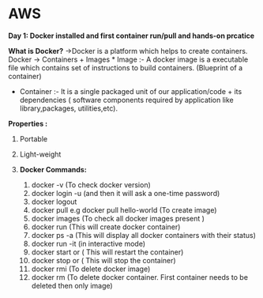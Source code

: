 # AWS
**Day 1: Docker installed and first container run/pull and hands-on prcatice**

**What is Docker?**
  ->Docker is a platform which helps to create containers.
    Docker -> Containers + Images
    * Image :- A docker image is a executable file which contains set of instructions to build containers. (Blueprint of a container)
   * Container :- It is a single packaged unit of our application/code + its dependencies ( software components required by application like library,packages, utilities,etc).
  
 **Properties :**
  1. Portable
  2. Light-weight

2. **Docker Commands:**
     1.  docker -v                    (To check docker version)
     2.  docker login -u <username>  (and then it will ask a one-time password)  
     3.  docker logout
     4.  docker pull <image-name>       e.g docker pull hello-world       (To create image)
     5.  docker images     (To check all docker images present )
     6.  docker run <image-name>         (This will create docker container)
     7.  docker ps -a       (This will display all docker containers with their status)
     8.  docker run -it <image-name>     (in interactive mode)
     9.  docker start <container-name> or <container-id>    ( This will restart the container)
     10. docker stop <container-name> or <container-id>    ( This will stop the container)
     11. docker rmi <image-name>      (To delete docker image)
     12. docker rm <container-name>    (To delete docker container. First container needs to be deleted then only image)
